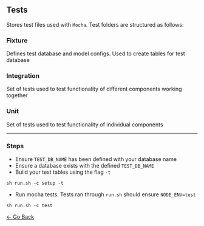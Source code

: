## Tests
Stores test files used with `Mocha`. Test folders are structured as follows:

### Fixture
Defines test database and model configs. Used to create tables for test database

### Integration
Set of tests used to test functionality of different components working together

### Unit
Set of tests used to test functionality of individual components

---

### Steps
* Ensure `TEST_DB_NAME` has been defined with your database name
* Ensure a database exists with the defined `TEST_DB_NAME`
* Build your test tables using the flag `-t`
```
sh run.sh -c setup -t
```
* Run mocha tests. Tests ran through `run.sh` should ensure `NODE_ENV=test`
```
sh run.sh -c test
```

[&larr; Go Back](../README.md)